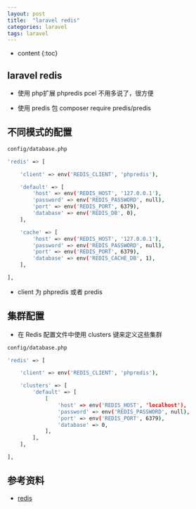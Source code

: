 ```yaml
---
layout: post
title:  "laravel redis"
categories: laravel
tags: laravel
---
```


* content
{:toc}

## laravel redis 
* 使用 php扩展 phpredis
pcel 不用多说了，很方便

* 使用 predis 包
composer require predis/predis




## 不同模式的配置
```bash
config/database.php

'redis' => [

    'client' => env('REDIS_CLIENT', 'phpredis'),

    'default' => [
        'host' => env('REDIS_HOST', '127.0.0.1'),
        'password' => env('REDIS_PASSWORD', null),
        'port' => env('REDIS_PORT', 6379),
        'database' => env('REDIS_DB', 0),
    ],

    'cache' => [
        'host' => env('REDIS_HOST', '127.0.0.1'),
        'password' => env('REDIS_PASSWORD', null),
        'port' => env('REDIS_PORT', 6379),
        'database' => env('REDIS_CACHE_DB', 1),
    ],

],
```

* client 为 phpredis 或者 predis


## 集群配置
* 在 Redis 配置文件中使用 clusters 键来定义这些集群
```bash
config/database.php

'redis' => [

    'client' => env('REDIS_CLIENT', 'phpredis'),

    'clusters' => [
        'default' => [
            [
                'host' => env('REDIS_HOST', 'localhost'),
                'password' => env('REDIS_PASSWORD', null),
                'port' => env('REDIS_PORT', 6379),
                'database' => 0,
            ],
        ],
    ],

],
```

## 参考资料

* [redis](https://seakee.top/docs/laravel6/database/redis)
